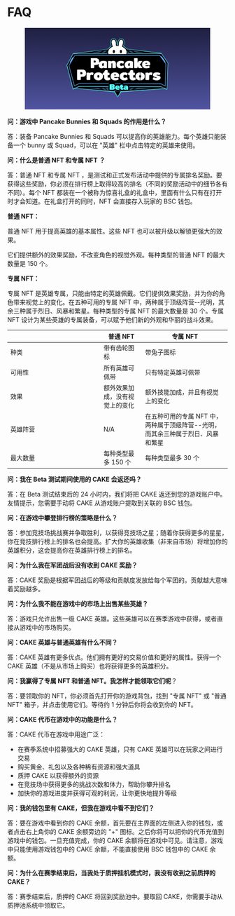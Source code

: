 # FAQ

<figure><img src="../../../.gitbook/assets/logo (1).png" alt=""><figcaption></figcaption></figure>

**问：游戏中 Pancake Bunnies 和 Squads 的作用是什么？**

答：装备 Pancake Bunnies 和 Squads 可以提高你的英雄能力。每个英雄只能装备一个 bunny 或 Squad，可以在 "英雄" 栏中点击特定的英雄来使用。

**问：什么是普通 NFT 和专属 NFT ？**

答：普通 NFT 和专属 NFT ，是测试和正式发布活动中提供的专属排名奖励。要获得这些奖励，你必须在排行榜上取得较高的排名（不同的奖励活动中的细节各有不同）。每个 NFT 都装在一个被称为惊喜礼盒的礼盒中，里面有什么只有在打开时才会知道。在礼盒打开的同时，NFT 会直接存入玩家的 BSC 钱包。

**普通 NFT：**

普通 NFT 用于提高英雄的基本属性。这些 NFT 也可以被升级以解锁更强大的效果。

它们提供额外的效果奖励，不改变角色的视觉外观。每种类型的普通 NFT 的最大数量是 150 个。

**专属 NFT：**

专属 NFT 是英雄专属，只能由特定的英雄佩戴。它们提供效果奖励，并为你的角色带来视觉上的变化。在五种可用的专属 NFT 中，两种属于顶级阵营--光明，其余三种属于烈日、风暴和繁星。每种类型的专属 NFT 的最大数量是 30 个。专属 NFT 设计为某些英雄的专属装备，可以赋予他们新的外观和华丽的战斗效果。

<table><thead><tr><th width="199.33333333333331"> </th><th>普通 NFT</th><th>专属 NFT</th></tr></thead><tbody><tr><td>种类</td><td>带有齿轮图标</td><td>带兔子图标 </td></tr><tr><td>可用性</td><td>所有英雄可佩带</td><td>只有特定英雄可佩带</td></tr><tr><td>效果</td><td>额外效果加成，没有视觉上的变化</td><td>额外技能加成，并且有视觉上的变化</td></tr><tr><td>英雄阵营</td><td>N/A</td><td>在五种可用的专属 NFT 中，两种属于顶级阵营--光明，而其余三种属于烈日、风暴和繁星</td></tr><tr><td>最大数量</td><td>每种类型最多 150 个</td><td>每种类型最多 30 个</td></tr></tbody></table>

**问：我在 Beta 测试期间使用的 CAKE 会返还吗？**

答：在 Beta 测试结束后的 24 小时内，我们将把 CAKE 返还到您的游戏账户中。友情提示，您需要手动将 CAKE 从游戏账户提取到关联的 BSC 钱包。

**问：在游戏中攀登排行榜的策略是什么？**

答：参加竞技场挑战赛并争取胜利，以获得竞技场之星；随着你获得更多的星星，你在竞技排行榜上的排名也会提高。扩大你的英雄收集（非来自市场）将增加你的英雄积分，这会提高你在英雄排行榜上的排名。

**问：为什么我在军团战后没有收到 CAKE 奖励？**

答：CAKE 奖励是根据军团战后的等级和贡献度发放给每个军团的。贡献越大意味着奖励越多。

**问：为什么我不能在游戏中的市场上出售某些英雄？**

答：游戏只允许出售一级 CAKE 英雄。这些英雄可以在赛季游戏中获得，或者直接从游戏中的市场购买。

**问：CAKE 英雄与普通英雄有什么不同？**

答：CAKE 英雄有更多优点。他们拥有更好的交易价值和更好的属性。获得一个 CAKE 英雄（不是从市场上购买）也将获得更多的英雄积分。

**问：我赢得了专属 NFT 和普通 NFT。我怎样才能领取它们呢**？

答：要领取你的 NFT，你必须首先打开你的游戏背包，找到 "专属 NFT" 或 "普通 NFT" 箱子，并点击使用它们。等待约 1 分钟后你将会收到你的 NFT。

**问：CAKE 代币在游戏中的功能是什么？**

答：CAKE 代币在游戏中用途广泛：

* 在赛季系统中招募强大的 CAKE 英雄，只有 CAKE 英雄可以在玩家之间进行交易
* 购买黄金、礼包以及各种稀有资源和强大道具
* 质押 CAKE 以获得额外的资源
* 在竞技场中获得更多的挑战次数和体力，帮助你攀升排名
* 加快你的游戏进度并获得可观的利润，让你更快地提升等级

**问：我的钱包里有 CAKE，但我在游戏中看不到它们？**

答：要在游戏中看到你的 CAKE 余额，首先要在主界面的左侧进入你的钱包，或者点击右上角你的 CAKE 余额旁边的 "+" 图标。之后你将可以把你的代币充值到游戏中的钱包。一旦充值完成，你的 CAKE 余额将在游戏中可见。请注意，游戏中只能使用游戏钱包中的 CAKE 余额，不能直接使用 BSC 钱包中的 CAKE 余额。

**问：为什么在赛季结束后，当我处于质押挂机模式时，我没有收到之前质押的 CAKE？**

答：赛季结束后，质押的 CAKE 将回到奖励池中。要取回 CAKE，你需要手动从质押池系统中领取它。
